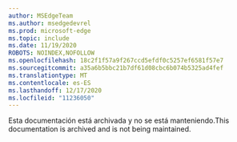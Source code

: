 ```yaml
---
author: MSEdgeTeam
ms.author: msedgedevrel
ms.prod: microsoft-edge
ms.topic: include
ms.date: 11/19/2020
ROBOTS: NOINDEX,NOFOLLOW
ms.openlocfilehash: 18c2f1f57a9f267ccd5efdf0c5257ef6581f57e7
ms.sourcegitcommit: a35a6b5bbc21b7df61d08cbc6b074b5325ad4fef
ms.translationtype: MT
ms.contentlocale: es-ES
ms.lasthandoff: 12/17/2020
ms.locfileid: "11236050"
---
```

<span data-ttu-id="f14ff-101">Esta documentación está archivada y no se está manteniendo.</span><span class="sxs-lookup"><span data-stu-id="f14ff-101">This documentation is archived and is not being maintained.</span></span>  
